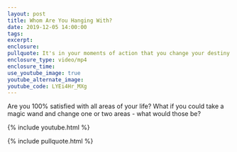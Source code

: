 ```yaml
---
layout: post
title: Whom Are You Hanging With?
date: 2019-12-05 14:00:00
tags:
excerpt:
enclosure:
pullquote: It's in your moments of action that you change your destiny.
enclosure_type: video/mp4
enclosure_time:
use_youtube_image: true
youtube_alternate_image:
youtube_code: LYEi4Hr_MXg
---
```


Are you 100% satisfied with all areas of your life? What if you could take a magic wand and change one or two areas - what would those be?

{% include youtube.html %}

{% include pullquote.html %}
